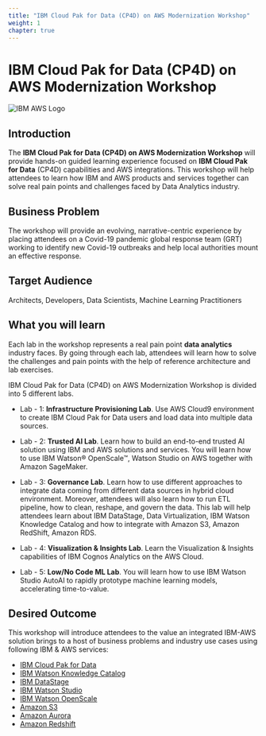 ```yaml
---
title: "IBM Cloud Pak for Data (CP4D) on AWS Modernization Workshop"
weight: 1
chapter: true
---
```


# IBM Cloud Pak for Data (CP4D) on AWS Modernization Workshop
![IBM AWS Logo](/images/ibm-aws-logo.png?classes=border)
## Introduction

The **IBM Cloud Pak for Data (CP4D) on AWS Modernization Workshop** will provide hands-on guided learning experience focused on **IBM Cloud Pak for Data** (CP4D) capabilities and AWS integrations. This workshop will help attendees to learn how IBM and AWS products and services together can solve real pain points and challenges faced by Data Analytics industry.

## Business Problem

The workshop will provide an evolving, narrative-centric experience by placing attendees on a Covid-19 pandemic global response team (GRT) working to identify new Covid-19 outbreaks and help local authorities mount an effective response.

## Target Audience

Architects, Developers, Data Scientists, Machine Learning Practitioners

## What you will learn
Each lab in the workshop represents a real pain point **data analytics** industry faces. By going through each lab, attendees will learn how to solve the challenges and pain points with the help of reference architecture and lab exercises.

IBM Cloud Pak for Data (CP4D) on AWS Modernization Workshop is divided into 5 different labs.

* Lab - 1: **Infrastructure Provisioning Lab**. Use AWS Cloud9 environment to create IBM Cloud Pak for Data users and load data into multiple data sources.

* Lab - 2: **Trusted AI Lab**. Learn how to build an end-to-end trusted AI solution using IBM and AWS solutions and services. You will learn how to use IBM Watson® OpenScale™, Watson Studio on AWS together with Amazon SageMaker.

* Lab - 3: **Governance Lab**. Learn how to use different approaches to integrate data coming from different data sources in hybrid cloud environment. Moreover, attendees will also learn how to run ETL pipeline, how to clean, reshape, and govern the data. This lab will help attendees learn about IBM DataStage, Data Virtualization, IBM Watson Knowledge Catalog and how to integrate with Amazon S3, Amazon RedShift, Amazon RDS.

* Lab - 4: **Visualization & Insights Lab**. Learn the Visualization & Insights capabilities of IBM Cognos Analytics on the AWS Cloud. 

* Lab - 5: **Low/No Code ML Lab**. You will learn how to use IBM Watson Studio AutoAI to rapidly prototype machine learning models, accelerating time-to-value.

## Desired Outcome
This workshop will introduce attendees to the value an integrated IBM-AWS solution brings to a host of business problems and industry use cases using following IBM & AWS services:
  * [IBM Cloud Pak for Data](https://www.ibm.com/in-en/products/cloud-pak-for-data)
  * [IBM Watson Knowledge Catalog](https://www.ibm.com/in-en/cloud/watson-knowledge-catalog)
  * [IBM DataStage](https://www.ibm.com/products/datastage/)
  * [IBM Watson Studio](https://www.ibm.com/in-en/cloud/watson-studio)
  * [IBM Watson OpenScale](https://www.ibm.com/docs/en/cloud-paks/cp-data/4.5.x?topic=services-watson-openscale)
  * [Amazon S3](https://aws.amazon.com/s3/)
  * [Amazon Aurora](https://aws.amazon.com/rds/aurora/)
  * [Amazon Redshift](https://aws.amazon.com/redshift/)
